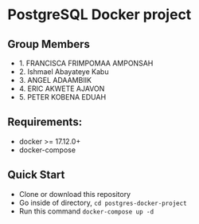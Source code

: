 # PostgreSQL Docker project

## Group Members 

* 1. FRANCISCA FRIMPOMAA AMPONSAH
* 2. Ishmael Abayateye Kabu
* 3. ANGEL ADAAMBIIK
* 4. ERIC AKWETE AJAVON
* 5. PETER KOBENA EDUAH



## Requirements:
* docker >= 17.12.0+
* docker-compose

## Quick Start
* Clone or download this repository
* Go inside of directory,  `cd postgres-docker-project`
* Run this command `docker-compose up -d`


